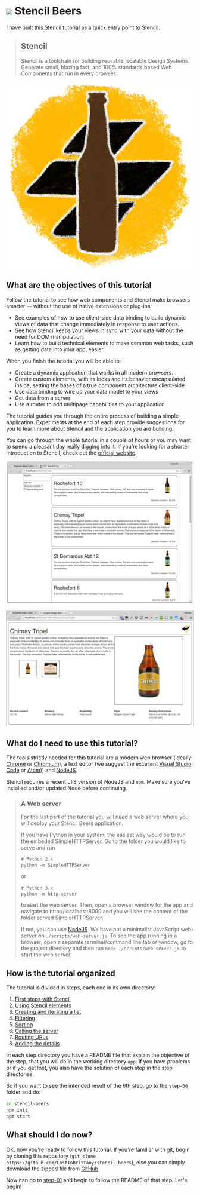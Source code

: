 # ![](../img/logo-25px.png) Stencil Beers

I have built this [Stencil tutorial](https://github.com/LostInBrittany/stencil-beers) as a quick entry point to [Stencil](https://stenciljs.com/). 

> ## Stencil
> Stencil is a toolchain for building reusable, scalable Design Systems. Generate small, blazing fast, and 100% standards based Web Components that run in every browser.

![Logo](./img/logo-500px.png)

## What are the objectives of this tutorial

Follow the tutorial to see how web components and Stencil make browsers smarter — without the use of native extensions or plug-ins:

+ See examples of how to use client-side data binding to build dynamic views of data that change immediately in response to user actions.
+ See how Stencil keeps your views in sync with your data without the need for DOM manipulation.
+ Learn how to build technical elements to make common web tasks, such as getting data into your app, easier.

When you finish the tutorial you will be able to:

+ Create a dynamic application that works in all modern browsers.
+ Create custom elements, with its looks and its behavior encapsulated inside, setting the bases of a true component architecture client-side
+ Use data binding to wire up your data model to your views
+ Get data from a server
+ Use a router to add multipage capabilities to your application

The tutorial guides you through the entire process of building a simple application. Experiments at the end of each step provide suggestions for you to learn more about Stencil and the application you are building.

You can go through the whole tutorial in a couple of hours or you may want to spend a pleasant day really digging into it. If you're looking for a shorter introduction to Stencil, check out the [official website](https://stenciljs.com/).

![Screenshot](./img/stencil-beers-final.jpg)  

![Screenshot](./img/stencil-beers-final-details.jpg)

## What do I need to use this tutorial?

The tools strictly needed for this tutorial are a modern web browser (ideally [Chrome](https://www.google.com/chrome/) or [Chromium](https://www.chromium.org/)), a text editor (we suggest the excellent [Visual Studio Code](https://code.visualstudio.com/) or [Atom](https://atom.io))) and [NodeJS](https://nodejs.org).

Stencil requires a recent LTS version of NodeJS and `npm`. Make sure you've installed and/or updated Node before continuing.

> ### A Web server
>
> For the last part of the tutorial you will need a web server where you will deploy your Stencil Beers application. 
>
>If you have Python in your system, the easiest way would be to run the embeded SimpleHTTPServer. Go to the folder you would like to serve and run
> 
>```
># Python 2.x
>python -m SimpleHTTPServer
>```
>
>or 
>
>```
># Python 3.x
>python -m http.server
>```
>
>to start the web server. Then, open a browser window for the app and navigate to http://localhost:8000 and you will see the content of the folder served SimpleHTTPServer.
>
>If not, you can use [NodeJS](http://nodejs.org). We have put a minimalist JavaScript web-server on `./scripts/web-server.js`. To see the app running in a browser, open a separate terminal/command line tab or window, go to the project directory and then run `node ./scripts/web-server.js` to start the web server. 

## How is the tutorial organized 

The tutorial is divided in steps, each one in its own directory:


1. [First steps with Stencil](./step-01/)
1. [Using Stencil elements](./step-02/)
1. [Creating and iterating a list](./step-03/)
1. [Filtering](./step-04/)
1. [Sorting](./step-05/)
1. [Calling the server](./step-06/)
1. [Routing URLs](./step-07/)
1. [Adding the details](./step-08/)

In each step directory you have a README file that explain the objective of the step, that you will do in the working directory `app`. If you have problems or if you get lost, you also have the solution of each step in the step directories. 

So if you want to see the intended result of  the 6th step, go to the `step-06` folder and do:

```bash
cd stencil-beers
npm init
npm start
```

## What should I do now?  

OK, now you're ready to follow this tutorial. If you're familiar with git, begin by cloning this repository (`git clone https://github.com/LostInBrittany/stencil-beers`), else you can simply download the zipped file from [GitHub](https://github.com/LostInBrittany/stencil-beers/archive/master.zip).

Now can go to [step-01](./step-01) and begin to follow the README of that step. Let's begin!

